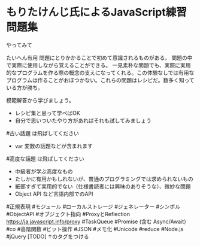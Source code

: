 # もりたけんじ氏によるJavaScript練習問題集

やってみて

たいへん有用
問題にとりかかることで初めて意識されるものがある。
問題の中で実際に使用しながら覚えることができる。
一見素朴な問題でも、実際に実用的なプログラムを作る際の概念の支えになってくれる。この体験なしでは有用なプログラムは作ることがおぼつかない。これらの問題はレシピだ。数多く知っている方が勝ち。

模範解答から学びましょう。
- レシピ集と思って学べばOK
- 自分で思いついたやり方があればそれも試してみましょう

#古い話題 は飛ばしてください
- var 変数の話題などが含まれます

#高度な話題 は飛ばしてください
- 中級者が学ぶ高度なもの
- たしかに有用かもしれないが、普通のプログラミングでは求められないもの
- 細部すぎて実用的でない（仕様書読者には興味のありそうな）、微妙な問題
- Object API など言語内部でのAPI

#正規表現
#モジュール
#ローカルストレージ
#ジェネレーター
#シンボル
#ObjectAPI
#オブジェクト指向
#ProxyとReflection
https://ja.javascript.info/proxy
#TaskQueue
#Promise (含む Async/Await）
#co
#高階関数
#ビット操作
#JSON
#メモ化
#Unicode
#reduce
#Node.js
#jQuery
[TODO] ↑のタグをつける
